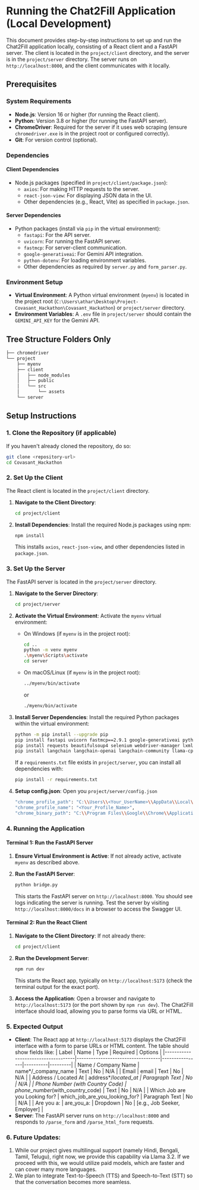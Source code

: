 # Running the Chat2Fill Application (Local Development)

This document provides step-by-step instructions to set up and run the Chat2Fill application locally, consisting of a React client and a FastAPI server. The client is located in the `project/client` directory, and the server is in the `project/server` directory. The server runs on `http://localhost:8000`, and the client communicates with it locally.

## Prerequisites

### System Requirements

- **Node.js**: Version 16 or higher (for running the React client).
- **Python**: Version 3.8 or higher (for running the FastAPI server).
- **ChromeDriver**: Required for the server if it uses web scraping (ensure `chromedriver.exe` is in the project root or configured correctly).
- **Git**: For version control (optional).

### Dependencies

#### Client Dependencies

- Node.js packages (specified in `project/client/package.json`):
  - `axios`: For making HTTP requests to the server.
  - `react-json-view`: For displaying JSON data in the UI.
  - Other dependencies (e.g., React, Vite) as specified in `package.json`.

#### Server Dependencies

- Python packages (install via `pip` in the virtual environment):
  - `fastapi`: For the API server.
  - `uvicorn`: For running the FastAPI server.
  - `fastmcp`: For server-client communication.
  - `google-generativeai`: For Gemini API integration.
  - `python-dotenv`: For loading environment variables.
  - Other dependencies as required by `server.py` and `form_parser.py`.

### Environment Setup

- **Virtual Environment**: A Python virtual environment (`myenv`) is located in the project root (`C:\Users\athar\Desktop\Project-Covasant_Hackathon\Covasant_Hackathon`) or `project/server` directory.
- **Environment Variables**: A `.env` file in `project/server` should contain the `GEMINI_API_KEY` for the Gemini API.

## Tree Structure Folders Only

```bash
├── chromedriver
└── project
    ├── myenv
    ├── client
    │   ├── node_modules
    │   ├── public
    │   └── src
    │       └── assets
    └── server
```

## Setup Instructions

### 1. Clone the Repository (if applicable)

If you haven't already cloned the repository, do so:

```bash
git clone <repository-url>
cd Covasant_Hackathon
```

### 2. Set Up the Client

The React client is located in the `project/client` directory.

1. **Navigate to the Client Directory**:

   ```bash
   cd project/client
   ```

2. **Install Dependencies**:
   Install the required Node.js packages using npm:
   ```bash
   npm install
   ```
   This installs `axios`, `react-json-view`, and other dependencies listed in `package.json`.

### 3. Set Up the Server

The FastAPI server is located in the `project/server` directory.

1. **Navigate to the Server Directory**:

   ```bash
   cd project/server
   ```

2. **Activate the Virtual Environment**:
   Activate the `myenv` virtual environment:

   - On Windows (if `myenv` is in the project root):
     ```bash
     cd ..
     python -m venv myenv
     .\myenv\Scripts\activate
     cd server
     ```
   - On macOS/Linux (if `myenv` is in the project root):
     ```bash
     ../myenv/bin/activate
     ```
     or
     ```bash
     ./myenv/bin/activate
     ```

3. **Install Server Dependencies**:
   Install the required Python packages within the virtual environment:

   ```bash
   python -m pip install --upgrade pip
   pip install fastapi uvicorn fastmcp==2.9.1 google-generativeai python-dotenv beautifulsoup4
   pip install requests beautifulsoup4 selenium webdriver-manager lxml
   pip install langchain langchain-openai langchain-community llama-cpp-python pytest python-dotenv
   ```

   If a `requirements.txt` file exists in `project/server`, you can install all dependencies with:

   ```bash
   pip install -r requirements.txt
   ```

4. **Setup config.json**:
   Open you `project/server/config.json`
   ```bash
   "chrome_profile_path": "C:\\Users\\<Your_UserName>\\AppData\\Local\\Google\\Chrome\\User Data",
   "chrome_profile_name": "<Your_Profile_Name>",
   "chrome_binary_path": "C:\\Program Files\\Google\\Chrome\\Application\\chrome.exe"
   ```

### 4. Running the Application

#### Terminal 1: Run the FastAPI Server

1. **Ensure Virtual Environment is Active**:
   If not already active, activate `myenv` as described above.

2. **Run the FastAPI Server**:
   ```bash
   python bridge.py
   ```
   This starts the FastAPI server on `http://localhost:8000`. You should see logs indicating the server is running. Test the server by visiting `http://localhost:8000/docs` in a browser to access the Swagger UI.

#### Terminal 2: Run the React Client

1. **Navigate to the Client Directory**:
   If not already there:

   ```bash
   cd project/client
   ```

2. **Run the Development Server**:

   ```bash
   npm run dev
   ```

   This starts the React app, typically on `http://localhost:5173` (check the terminal output for the exact port).

3. **Access the Application**:
   Open a browser and navigate to `http://localhost:5173` (or the port shown by `npm run dev`). The Chat2Fill interface should load, allowing you to parse forms via URL or HTML.

### 5. Expected Output

- **Client**: The React app at `http://localhost:5173` displays the Chat2Fill interface with a form to parse URLs or HTML content. The table should show fields like:
  | Label | Name | Type | Required | Options |
  |------------------------------------|-----------------------------------|----------------|----------|---------|
  | Name / Company Name | name*/\_company_name | Text | No | N/A |
  | Email | email | Text | No | N/A |
  | Address / Located At | address*/_located_at | Paragraph Text | No | N/A |
  | Phone Number (with Country Code) | phone_number_(with_country_code) | Text | No | N/A |
  | Which Job are you Looking for? | which_job_are_you_looking_for? | Paragraph Text | No | N/A |
  | Are you a: | are_you_a: | Dropdown | No | [e.g., Job Seeker, Employer] |
- **Server**: The FastAPI server runs on `http://localhost:8000` and responds to `/parse_form` and `/parse_html_form` requests.

### 6. Future Updates:
1. While our project gives multilingual support (namely Hindi, Bengali, Tamil, Telugu), right now, we provide this capability via Llama 3.2. If we proceed with this, we would utilize paid models, which are faster and can cover many more languages.
2. We plan to integrate Text-to-Speech (TTS) and Speech-to-Text (STT) so that the conversation becomes more seamless.
